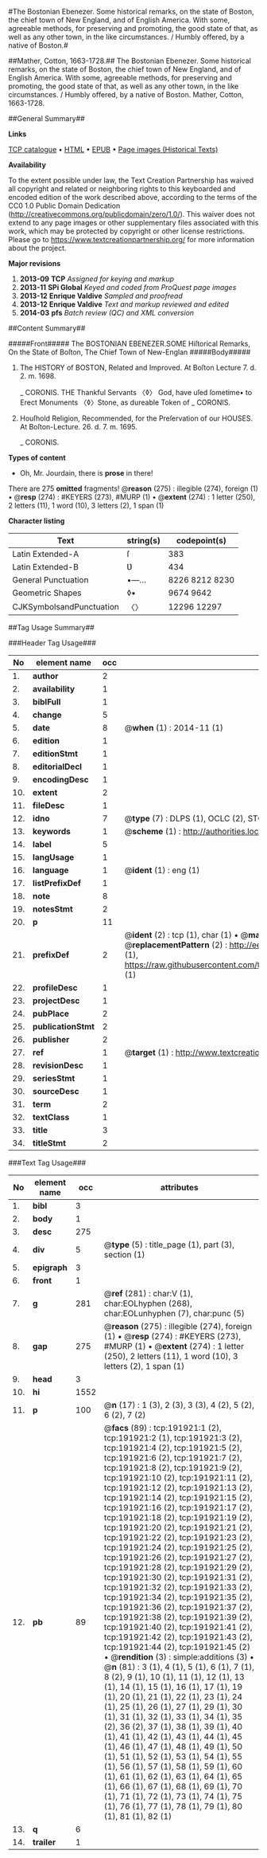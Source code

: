 #The Bostonian Ebenezer. Some historical remarks, on the state of Boston, the chief town of New England, and of English America. With some, agreeable methods, for preserving and promoting, the good state of that, as well as any other town, in the like circumstances. / Humbly offered, by a native of Boston.#

##Mather, Cotton, 1663-1728.##
The Bostonian Ebenezer. Some historical remarks, on the state of Boston, the chief town of New England, and of English America. With some, agreeable methods, for preserving and promoting, the good state of that, as well as any other town, in the like circumstances. / Humbly offered, by a native of Boston.
Mather, Cotton, 1663-1728.

##General Summary##

**Links**

[TCP catalogue](http://www.ota.ox.ac.uk/tcp/)  • 
[HTML](http://tei.it.ox.ac.uk/tcp/Texts-HTML/free/B09/B09511.html)  • 
[EPUB](http://tei.it.ox.ac.uk/tcp/Texts-EPUB/free/B09/B09511.epub) • 
[Page images (Historical Texts)](https://historicaltexts.jisc.ac.uk/eebo-80923121e)

**Availability**

To the extent possible under law, the Text Creation Partnership has waived all copyright and related or neighboring rights to this keyboarded and encoded edition of the work described above, according to the terms of the CC0 1.0 Public Domain Dedication (http://creativecommons.org/publicdomain/zero/1.0/). This waiver does not extend to any page images or other supplementary files associated with this work, which may be protected by copyright or other license restrictions. Please go to https://www.textcreationpartnership.org/ for more information about the project.

**Major revisions**

1. __2013-09__ __TCP__ *Assigned for keying and markup*
1. __2013-11__ __SPi Global__ *Keyed and coded from ProQuest page images*
1. __2013-12__ __Enrique Valdive__ *Sampled and proofread*
1. __2013-12__ __Enrique Valdive__ *Text and markup reviewed and edited*
1. __2014-03__ __pfs__ *Batch review (QC) and XML conversion*

##Content Summary##

#####Front#####
The BOSTONIAN EBENEZER.SOME Hiſtorical Remarks, On the State of Boſton, The Chief Town of New-Englan
#####Body#####

1. The HISTORY of BOSTON, Related and Improved. At Boſton Lecture 7. d. 2. m. 1698.

    _ CORONIS.
THE Thankful Servants 〈◊〉 God, have uſed ſometime• to Erect Monuments 〈◊〉Stone, as dureable Token of
    _ CORONIS.

1. Houſhold Religion, Recommended, for the Preſervation of our HOUSES. At Boſton-Lecture. 26. d. 7. m. 1695.

    _ CORONIS.

**Types of content**

  * Oh, Mr. Jourdain, there is **prose** in there!

There are 275 **omitted** fragments! 
 @__reason__ (275) : illegible (274), foreign (1)  •  @__resp__ (274) : #KEYERS (273), #MURP (1)  •  @__extent__ (274) : 1 letter (250), 2 letters (11), 1 word (10), 3 letters (2), 1 span (1)

**Character listing**


|Text|string(s)|codepoint(s)|
|---|---|---|
|Latin Extended-A|ſ|383|
|Latin Extended-B|Ʋ|434|
|General Punctuation|•—…|8226 8212 8230|
|Geometric Shapes|◊▪|9674 9642|
|CJKSymbolsandPunctuation|〈〉|12296 12297|

##Tag Usage Summary##

###Header Tag Usage###

|No|element name|occ|attributes|
|---|---|---|---|
|1.|__author__|2||
|2.|__availability__|1||
|3.|__biblFull__|1||
|4.|__change__|5||
|5.|__date__|8| @__when__ (1) : 2014-11 (1)|
|6.|__edition__|1||
|7.|__editionStmt__|1||
|8.|__editorialDecl__|1||
|9.|__encodingDesc__|1||
|10.|__extent__|2||
|11.|__fileDesc__|1||
|12.|__idno__|7| @__type__ (7) : DLPS (1), OCLC (2), STC (2), EEBO-CITATION (1), VID (1)|
|13.|__keywords__|1| @__scheme__ (1) : http://authorities.loc.gov/ (1)|
|14.|__label__|5||
|15.|__langUsage__|1||
|16.|__language__|1| @__ident__ (1) : eng (1)|
|17.|__listPrefixDef__|1||
|18.|__note__|8||
|19.|__notesStmt__|2||
|20.|__p__|11||
|21.|__prefixDef__|2| @__ident__ (2) : tcp (1), char (1)  •  @__matchPattern__ (2) : ([0-9\-]+):([0-9IVX]+) (1), (.+) (1)  •  @__replacementPattern__ (2) : http://eebo.chadwyck.com/downloadtiff?vid=$1&page=$2 (1), https://raw.githubusercontent.com/textcreationpartnership/Texts/master/tcpchars.xml#$1 (1)|
|22.|__profileDesc__|1||
|23.|__projectDesc__|1||
|24.|__pubPlace__|2||
|25.|__publicationStmt__|2||
|26.|__publisher__|2||
|27.|__ref__|1| @__target__ (1) : http://www.textcreationpartnership.org/docs/. (1)|
|28.|__revisionDesc__|1||
|29.|__seriesStmt__|1||
|30.|__sourceDesc__|1||
|31.|__term__|2||
|32.|__textClass__|1||
|33.|__title__|3||
|34.|__titleStmt__|2||


###Text Tag Usage###

|No|element name|occ|attributes|
|---|---|---|---|
|1.|__bibl__|3||
|2.|__body__|1||
|3.|__desc__|275||
|4.|__div__|5| @__type__ (5) : title_page (1), part (3), section (1)|
|5.|__epigraph__|3||
|6.|__front__|1||
|7.|__g__|281| @__ref__ (281) : char:V (1), char:EOLhyphen (268), char:EOLunhyphen (7), char:punc (5)|
|8.|__gap__|275| @__reason__ (275) : illegible (274), foreign (1)  •  @__resp__ (274) : #KEYERS (273), #MURP (1)  •  @__extent__ (274) : 1 letter (250), 2 letters (11), 1 word (10), 3 letters (2), 1 span (1)|
|9.|__head__|3||
|10.|__hi__|1552||
|11.|__p__|100| @__n__ (17) : 1 (3), 2 (3), 3 (3), 4 (2), 5 (2), 6 (2), 7 (2)|
|12.|__pb__|89| @__facs__ (89) : tcp:191921:1 (2), tcp:191921:2 (1), tcp:191921:3 (2), tcp:191921:4 (2), tcp:191921:5 (2), tcp:191921:6 (2), tcp:191921:7 (2), tcp:191921:8 (2), tcp:191921:9 (2), tcp:191921:10 (2), tcp:191921:11 (2), tcp:191921:12 (2), tcp:191921:13 (2), tcp:191921:14 (2), tcp:191921:15 (2), tcp:191921:16 (2), tcp:191921:17 (2), tcp:191921:18 (2), tcp:191921:19 (2), tcp:191921:20 (2), tcp:191921:21 (2), tcp:191921:22 (2), tcp:191921:23 (2), tcp:191921:24 (2), tcp:191921:25 (2), tcp:191921:26 (2), tcp:191921:27 (2), tcp:191921:28 (2), tcp:191921:29 (2), tcp:191921:30 (2), tcp:191921:31 (2), tcp:191921:32 (2), tcp:191921:33 (2), tcp:191921:34 (2), tcp:191921:35 (2), tcp:191921:36 (2), tcp:191921:37 (2), tcp:191921:38 (2), tcp:191921:39 (2), tcp:191921:40 (2), tcp:191921:41 (2), tcp:191921:42 (2), tcp:191921:43 (2), tcp:191921:44 (2), tcp:191921:45 (2)  •  @__rendition__ (3) : simple:additions (3)  •  @__n__ (81) : 3 (1), 4 (1), 5 (1), 6 (1), 7 (1), 8 (2), 9 (1), 10 (1), 11 (1), 12 (1), 13 (1), 14 (1), 15 (1), 16 (1), 17 (1), 19 (1), 20 (1), 21 (1), 22 (1), 23 (1), 24 (1), 25 (1), 26 (1), 27 (1), 29 (1), 30 (1), 31 (1), 32 (1), 33 (1), 34 (1), 35 (2), 36 (2), 37 (1), 38 (1), 39 (1), 40 (1), 41 (1), 42 (1), 43 (1), 44 (1), 45 (1), 46 (1), 47 (1), 48 (1), 49 (1), 50 (1), 51 (1), 52 (1), 53 (1), 54 (1), 55 (1), 56 (1), 57 (1), 58 (1), 59 (1), 60 (1), 61 (1), 62 (1), 63 (1), 64 (1), 65 (1), 66 (1), 67 (1), 68 (1), 69 (1), 70 (1), 71 (1), 72 (1), 73 (1), 74 (1), 75 (1), 76 (1), 77 (1), 78 (1), 79 (1), 80 (1), 81 (1), 82 (1)|
|13.|__q__|6||
|14.|__trailer__|1||
